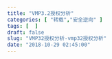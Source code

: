 ```yaml
---
title: "VMP3.2授权分析"
categories: [ "转载","安全逆向" ]
tags: [  ]
draft: false
slug: "VMP32授权分析-vmp32授权分析"
date: "2018-10-29 02:45:00"
---
```



